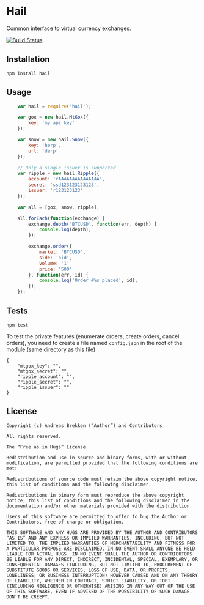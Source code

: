 Hail
===

Common interface to virtual currency exchanges.

[![Build Status](https://travis-ci.org/abrkn/mtgox.png)](https://travis-ci.org/abrkn/mtgox)

Installation
---

```
npm install hail
```

Usage
---

```javascript
    var hail = require('hail');

    var gox = new hail.MtGox({
        key: 'my api key'
    });

    var snow = new hail.Snow({
        key: 'herp',
        url: 'derp'
    });

    // Only a single issuer is supported
    var ripple = new hail.Ripple({
        account: 'rAAAAAAAAAAAAAAA',
        secret: 'ssd123123123123',
        issuer: 'r123123123'
    });

    var all = [gox, snow, ripple];

    all.forEach(function(exchange) {
        exchange.depth('BTCUSD', function(err, depth) {
            console.log(depth);
        });

        exchange.order({
            market: 'BTCUSD',
            side: 'bid',
            volume: '1'
            price: '500'
        }, function(err, id) {
            console.log('Order #%s placed', id);
        });
    });

```

Tests
---

```
npm test
```

To test the private features (enumerate orders, create orders, cancel orders), you need to create a file named `config.json` in the root of the module (same directory as this file)

```
{
    "mtgox_key": "",
    "mtgox_secret": "",
    "ripple_account": "",
    "ripple_secret": "",
    "ripple_issuer": ""
}
```

License
---

```
Copyright (c) Andreas Brekken (“Author”) and Contributors

All rights reserved.

The “Free as in Hugs” License

Redistribution and use in source and binary forms, with or without modification, are permitted provided that the following conditions are met:

Redistributions of source code must retain the above copyright notice, this list of conditions and the following disclaimer.

Redistributions in binary form must reproduce the above copyright notice, this list of conditions and the following disclaimer in the documentation and/or other materials provided with the distribution.

Users of this software are permitted to offer to hug the Author or Contributors, free of charge or obligation.

THIS SOFTWARE AND ANY HUGS ARE PROVIDED BY THE AUTHOR AND CONTRIBUTORS “AS IS” AND ANY EXPRESS OR IMPLIED WARRANTIES, INCLUDING, BUT NOT LIMITED TO, THE IMPLIED WARRANTIES OF MERCHANTABILITY AND FITNESS FOR A PARTICULAR PURPOSE ARE DISCLAIMED. IN NO EVENT SHALL ANYONE BE HELD LIABLE FOR ACTUAL HUGS. IN NO EVENT SHALL THE AUTHOR OR CONTRIBUTORS BE LIABLE FOR ANY DIRECT, INDIRECT, INCIDENTAL, SPECIAL, EXEMPLARY, OR CONSEQUENTIAL DAMAGES (INCLUDING, BUT NOT LIMITED TO, PROCUREMENT OF SUBSTITUTE GOODS OR SERVICES; LOSS OF USE, DATA, OR PROFITS; LONELINESS; OR BUSINESS INTERRUPTION) HOWEVER CAUSED AND ON ANY THEORY OF LIABILITY, WHETHER IN CONTRACT, STRICT LIABILITY, OR TORT (INCLUDING NEGLIGENCE OR OTHERWISE) ARISING IN ANY WAY OUT OF THE USE OF THIS SOFTWARE, EVEN IF ADVISED OF THE POSSIBILITY OF SUCH DAMAGE. DON’T BE CREEPY.
```
